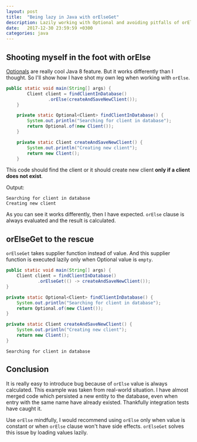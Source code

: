 ```yaml
---
layout: post
title:  "Being lazy in Java with orElseGet"
description: Lazily working with Optional and avoiding pitfalls of orElse
date:   2017-12-30 23:59:59 +0300
categories: java
---
```


## Shooting myself in the foot with orElse
[Optionals](https://docs.oracle.com/javase/9/docs/api/java/util/Optional.htm)
 are really cool Java 8 feature. But it works differently than I thought.
So I'll show how I have shot my own leg when working with `orElse`.

```java
public static void main(String[] args) {
        Client client = findClientInDatabase()
                .orElse(createAndSaveNewClient());
    }

    private static Optional<Client> findClientInDatabase() {
        System.out.println("Searching for client in database");
        return Optional.of(new Client());
    }

    private static Client createAndSaveNewClient() {
        System.out.println("Creating new client");
        return new Client();
    }
```

This code should find the client or it should create new client **only if a client does not exist**.

Output:
```
Searching for client in database
Creating new client
```

As you can see it works differently, then I have expected.
`orElse` clause is always evaluated and the result is calculated.

## orElseGet to the rescue
`orElseGet` takes supplier function instead of value. And this supplier function
is executed lazily only when Optional value is `empty`.

```java
public static void main(String[] args) {
    Client client = findClientInDatabase()
            .orElseGet(() -> createAndSaveNewClient());
}

private static Optional<Client> findClientInDatabase() {
    System.out.println("Searching for client in database");
    return Optional.of(new Client());
}

private static Client createAndSaveNewClient() {
    System.out.println("Creating new client");
    return new Client();
}
```

```
Searching for client in database
```


## Conclusion
It is really easy to introduce bug because of `orElse` value is always calculated.
This example was taken from real-world situation. I have almost merged code which
persisted a new entity to the database, even when entry with the same name have already existed.
Thankfully integration tests have caught it.

Use `orElse` mindfully, I would recommend using `orElse` only when value is
constant or when `orElse` clause won't have side effects. `orElseGet` solves
this issue by loading values lazily.
